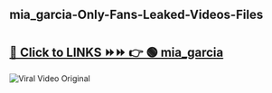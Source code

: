 
 ## mia_garcia-Only-Fans-Leaked-Videos-Files

# <h2><a href="https://mediaupload.pro?mia_garcia">🔗 Click to LINKS ⏩⏩ 👉 🟢 mia_garcia </a></h2>

<a href="https://mediaupload.pro?mia_garcia" rel="nofollow" data-target="animated-image.originalLink"><img src="https://i.ibb.co.com/xMMVF88/686577567.gif" alt="Viral Video Original" style="max-width: 100%; display: inline-block;" data-target="animated-image.originalImage"></a>